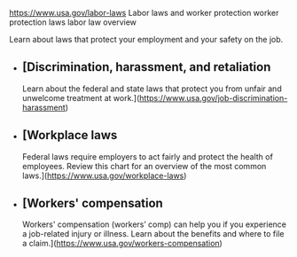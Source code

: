 

https://www.usa.gov/labor-laws
Labor laws and worker protection
worker protection laws
labor law overview

Learn about laws that protect your employment and your safety on the job.

* [Discrimination, harassment, and retaliation
  -------------------------------------------

  Learn about the federal and state laws that protect you from unfair and unwelcome treatment at work.](https://www.usa.gov/job-discrimination-harassment)
* [Workplace laws
  --------------

  Federal laws require employers to act fairly and protect the health of employees. Review this chart for an overview of the most common laws.](https://www.usa.gov/workplace-laws)
* [Workers' compensation
  ---------------------

  Workers' compensation (workers’ comp) can help you if you experience a job-related injury or illness. Learn about the benefits and where to file a claim.](https://www.usa.gov/workers-compensation)
